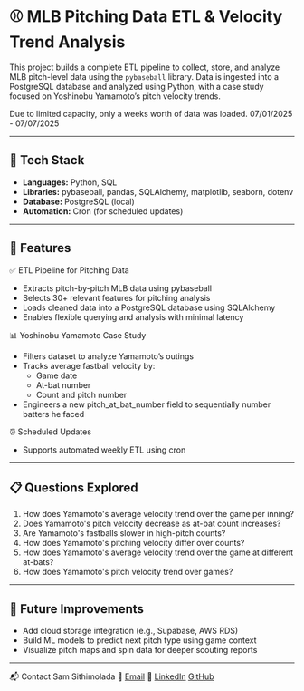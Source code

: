 # ⚾ MLB Pitching Data ETL & Velocity Trend Analysis

This project builds a complete ETL pipeline to collect, store, and analyze MLB pitch-level data using the `pybaseball` library. Data is ingested into a PostgreSQL database and analyzed using Python, with a case study focused on Yoshinobu Yamamoto’s pitch velocity trends.

Due to limited capacity, only a weeks worth of data was loaded. 07/01/2025 - 07/07/2025

---

## 🔧 Tech Stack

- **Languages:** Python, SQL
- **Libraries:** pybaseball, pandas, SQLAlchemy, matplotlib, seaborn, dotenv
- **Database:** PostgreSQL (local)
- **Automation:** Cron (for scheduled updates)

---

## 🚀 Features

✅ ETL Pipeline for Pitching Data
- Extracts pitch-by-pitch MLB data using pybaseball
- Selects 30+ relevant features for pitching analysis
- Loads cleaned data into a PostgreSQL database using SQLAlchemy
- Enables flexible querying and analysis with minimal latency

📊 Yoshinobu Yamamoto Case Study
- Filters dataset to analyze Yamamoto’s outings
- Tracks average fastball velocity by:
  - Game date
  - At-bat number
  - Count and pitch number
- Engineers a new pitch_at_bat_number field to sequentially number batters he faced

⏰ Scheduled Updates
- Supports automated weekly ETL using cron

---

## 📋 Questions Explored

1. How does Yamamoto's average velocity trend over the game per inning?
2. Does Yamamoto's pitch velocity decrease as at-bat count increases?
3. Are Yamamoto's fastballs slower in high-pitch counts?
4. How does Yamamoto's pitching velocity differ over counts?
5. How does Yamamoto's average velocity trend over the game at different at-bats?
6. How does Yamamoto's pitch velocity trend over games?

---

## 🔮 Future Improvements
- Add cloud storage integration (e.g., Supabase, AWS RDS)
- Build ML models to predict next pitch type using game context
- Visualize pitch maps and spin data for deeper scouting reports

---

📬 Contact
Sam Sithimolada
📧 [Email](mailto:sam.sithimolada.2024@marshall.usc.edu)
🔗 [LinkedIn](linkedin.com/in/SamSithimolada)
[GitHub](https://github.com/ssithimio)

